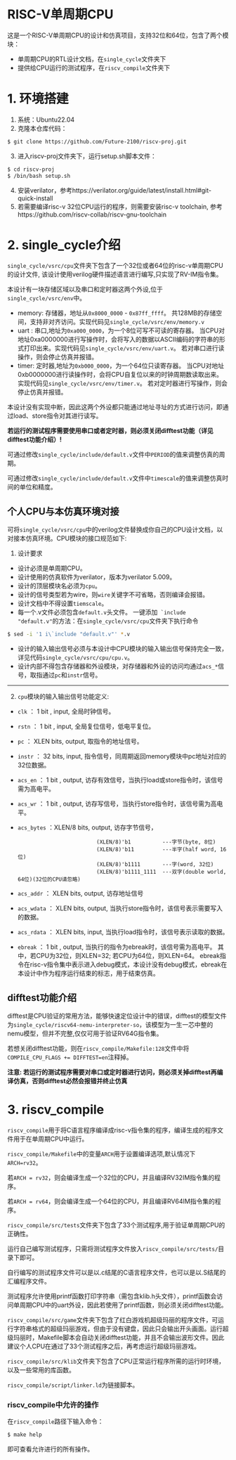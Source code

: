 RISC-V单周期CPU
===============
这是一个RISC-V单周期CPU的设计和仿真项目，支持32位和64位，包含了两个模块：
* 单周期CPU的RTL设计文档，在``single_cycle``文件夹下
* 提供给CPU运行的测试程序，在``riscv_compile``文件夹下


# 1. 环境搭建
1. 系统：Ubuntu22.04
2. 克隆本仓库代码：
```bash
$ git clone https://github.com/Future-2100/riscv-proj.git
```
3. 进入riscv-proj文件夹下，运行setup.sh脚本文件：
```bash
$ cd riscv-proj
$ /bin/bash setup.sh
```
4. 安装verilator，参考https://verilator.org/guide/latest/install.html#git-quick-install
5. 若需要编译risc-v 32位CPU运行的程序，则需要安装risc-v toolchain, 参考https://github.com/riscv-collab/riscv-gnu-toolchain


# 2. single\_cycle介绍
``single_cycle/vsrc/cpu``文件夹下包含了一个32位或者64位的risc-v单周期CPU的设计文件,
该设计使用verilog硬件描述语言进行编写,只实现了RV-IM指令集。

本设计有一块存储区域以及串口和定时器这两个外设,位于``single_cycle/vsrc/env``中。
* memory: 存储器，地址从``0x8000_0000`` - ``0x87ff_ffff``。
共128MB的存储空间，支持非对齐访问。实现代码见``single_cycle/vsrc/env/memory.v``
* uart : 串口,地址为``0xa000_0000``，为一个8位可写不可读的寄存器。
当CPU对地址0xa0000000进行写操作时，会将写入的数据以ASCII编码的字符串的形式打印出来。实现代码见``single_cycle/vsrc/env/uart.v``。
若对串口进行读操作，则会停止仿真并报错。
* timer: 定时器,地址为``0xb000_0000``，为一个64位只读寄存器。
当CPU对地址0xb0000000进行读操作时，会将CPU自复位以来的时钟周期数读取出来。实现代码见``single_cycle/vsrc/env/timer.v``。
若对定时器进行写操作，则会停止仿真并报错。

本设计没有实现中断，因此这两个外设都只能通过地址寻址的方式进行访问，即通过load、store指令对其进行读写。

**若运行的测试程序需要使用串口或者定时器，则必须关闭difftest功能（详见difftest功能介绍）!**

可通过修改``single_cycle/include/default.v``文件中``PERIOD``的值来调整仿真的周期。

可通过修改``single_cycle/include/default.v``文件中``timescale``的值来调整仿真时间的单位和精度。


## 个人CPU与本仿真环境对接
可将``single_cycle/vsrc/cpu``中的verilog文件替换成你自己的CPU设计文档，以对接本仿真环境。CPU模块的接口规范如下: 

1. 设计要求
  * 设计必须是单周期CPU。
  * 设计使用的仿真软件为verilator，版本为verilator 5.009。
  * 设计的顶层模块名必须为``cpu``。
  * 设计的信号类型若为wire，则``wire``关键字不可省略，否则编译会报错。
  * 设计文档中不得设置``tiemscale``。
  * 每一个.v文件必须包含``default.v``头文件。
  一键添加`` `include "default.v"``的方法：在``single_cycle/vsrc/cpu``文件夹下执行命令
  ```bash
  $ sed -i '1 i\`include "default.v"' *.v
  ```
  * 设计的输入输出信号必须与本设计中CPU模块的输入输出信号保持完全一致，详见代码``single_cycle/vsrc/cpu/cpu.v``。
  * 设计内部不得包含存储器和外设模块，对存储器和外设的访问均通过``acs_*``信号，取指通过``pc``和``instr``信号。
---
2. `cpu`模块的输入输出信号功能定义:
  * ``clk``       ：     1 bit ,  input, 全局时钟信号。
  * ``rstn``      ：     1 bit ,  input, 全局复位信号，低电平复位。
  * ``pc``        ：  XLEN bits, output, 取指令的地址信号。
  * ``instr``     ：    32 bits,  input, 指令信号，同周期返回memory模块中pc地址对应的32位数据。
  * ``acs_en``    ：     1 bit , output, 访存有效信号，当执行load或store指令时，该信号需为高电平。
  * ``acs_wr``    ：     1 bit , output, 访存写信号，当执行store指令时，该信号需为高电平。
  * ``acs_bytes`` ：XLEN/8 bits, output, 访存字节信号，

                                 (XLEN/8)'b1          ---字节(byte, 8位)
                                 (XLEN/8)'b11         ---半字(half word, 16位)
                                 (XLEN/8)'b1111       ---字(word, 32位)
                                 (XLEN/8)'b1111_1111  ---双字(double world, 64位)(32位的CPU请忽略)
  * ``acs_addr``  ：  XLEN bits, output, 访存地址信号
  * ``acs_wdata`` ：  XLEN bits, output, 当执行store指令时，该信号表示需要写入的数据。
  * ``acs_rdata`` ：  XLEN bits,  input, 当执行load指令时，该信号表示读取的数据。
  * ``ebreak``    ：     1 bit , output, 当执行的指令为ebreak时，该信号需为高电平。
其中，若CPU为32位，则XLEN=32; 若CPU为64位，则XLEN=64。
ebreak指令在risc-v指令集中表示进入debug模式，本设计没有debug模式，ebreak在本设计中作为程序运行结束的标志，用于结束仿真。



## difftest功能介绍
difftest是CPU验证的常用方法，能够快速定位设计中的错误，difftest的模型文件为``single_cycle/riscv64-nemu-interpreter-so``，该模型为一生一芯中整的nemu模型，但并不完整,仅仅可用于验证RV64G指令集。

若想关闭difftest功能，则在``riscv_compile/Makefile:128``文件中将``COMPILE_CPU_FLAGS += DIFFTEST=en``注释掉。

**注意: 若运行的测试程序需要对串口或定时器进行访问，则必须关掉difftest再编译仿真，否则difftest必然会报错并终止仿真**


# 3. riscv\_compile

``riscv_compile``用于将C语言程序编译成risc-v指令集的程序，编译生成的程序文件用于在单周期CPU中运行。

``riscv_compile/Makefile``中的变量``ARCH``用于设置编译选项,默认情况下``ARCH=rv32``。

若``ARCH = rv32``，则会编译生成一个32位的CPU，并且编译RV32IM指令集的程序。

若``ARCH = rv64``，则会编译生成一个64位的CPU，并且编译RV64IM指令集的程序。

``riscv_compile/src/tests``文件夹下包含了33个测试程序,用于验证单周期CPU的正确性。

运行自己编写测试程序，只需将测试程序文件放入``riscv_compile/src/tests/``目录下即可。

自行编写的测试程序文件可以是以.c结尾的C语言程序文件，也可以是以.S结尾的汇编程序文件。

测试程序允许使用printf函数打印字符串（需包含klib.h头文件），printf函数会访问单周期CPU中的uart外设，因此若使用了printf函数，则必须关闭difftest功能。

``riscv_compile/src/game``文件夹下包含了红白游戏机超级玛丽的程序文件，可运行字符串格式的超级玛丽游戏，但由于没有键盘，因此只会输出开头画面。运行超级玛丽时，Makefile脚本会自动关闭difftest功能，并且不会输出波形文件。因此建议个人CPU在通过了33个测试程序之后，再考虑运行超级玛丽游戏。

``riscv_compile/src/klib``文件夹下包含了CPU正常运行程序所需的运行时环境，以及一些常用的库函数。

``riscv_compile/script/linker.ld``为链接脚本。

### riscv\_compile中允许的操作
在``riscv_compile``路径下输入命令：
```bash
$ make help
```
即可查看允许进行的所有操作。

